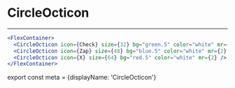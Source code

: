 
# CircleOcticon
---

```.jsx
<FlexContainer>
  <CircleOcticon icon={Check} size={32} bg="green.5" color="white" mr={2} />
  <CircleOcticon icon={Zap} size={48} bg="blue.5" color="white" mr={2} />
  <CircleOcticon icon={X} size={64} bg="red.5" color="white" mr={2} />
</FlexContainer>
```
export const meta = {displayName: 'CircleOcticon'}
